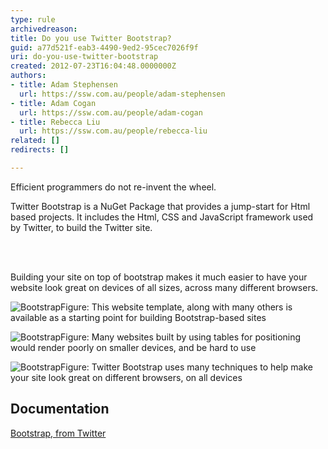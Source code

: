 ```yaml
---
type: rule
archivedreason: 
title: Do you use Twitter Bootstrap?
guid: a77d521f-eab3-4490-9ed2-95cec7026f9f
uri: do-you-use-twitter-bootstrap
created: 2012-07-23T16:04:48.0000000Z
authors:
- title: Adam Stephensen
  url: https://ssw.com.au/people/adam-stephensen
- title: Adam Cogan
  url: https://ssw.com.au/people/adam-cogan
- title: Rebecca Liu
  url: https://ssw.com.au/people/rebecca-liu
related: []
redirects: []

---
```



<p>Efficient programmers do not re-invent the wheel.</p>
<p>Twitter Bootstrap is a NuGet Package that provides a jump-start for Html based projects. It includes the Html, CSS and JavaScript framework used by Twitter, to build the Twitter site.</p>
<br><excerpt class='endintro'></excerpt><br>
<p>Building your site on top of bootstrap makes it much easier to have your website look great on devices of all sizes, across many different browsers.</p>

<img class="ms-rteCustom-ImageArea" src="/SoftwareDevelopment/RulesToBetterMVC/PublishingImages/bootstrap-1.jpg" alt="Bootstrap" /><span class="ms-rteCustom-FigureNormal">Figure&#58; This website template, along with many others is available as a starting point for building Bootstrap-based sites</span>

<img class="ms-rteCustom-ImageArea" src="/SoftwareDevelopment/RulesToBetterMVC/PublishingImages/bootstrap-2.jpg" alt="Bootstrap" /><span class="ms-rteCustom-FigureBad">Figure&#58; Many websites built by using tables for positioning would render poorly on smaller devices, and be hard to use</span>

<img class="ms-rteCustom-ImageArea" src="/SoftwareDevelopment/RulesToBetterMVC/PublishingImages/bootstrap-3.jpg" alt="Bootstrap" /><span class="ms-rteCustom-FigureGood">Figure&#58; Twitter Bootstrap uses many techniques to help make your site look great on different browsers, on all devices</span>

<h2>Documentation</h2>
<p><a href="http&#58;//twitter.github.com/bootstrap/">Bootstrap, from Twitter</a></p>



